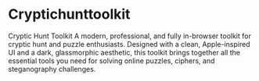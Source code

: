 # Cryptichunttoolkit
Cryptic Hunt Toolkit A modern, professional, and fully in-browser toolkit for cryptic hunt and puzzle enthusiasts. Designed with a clean, Apple-inspired UI and a dark, glassmorphic aesthetic, this toolkit brings together all the essential tools you need for solving online puzzles, ciphers, and steganography challenges.
